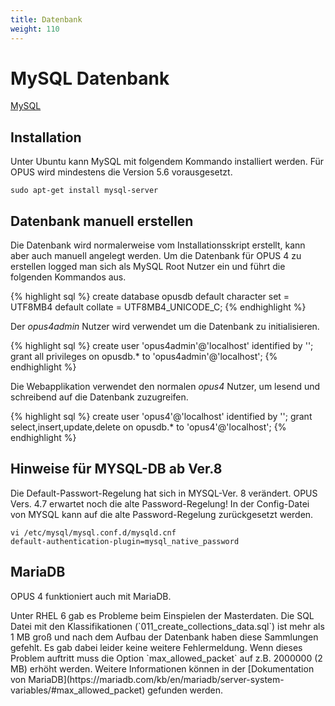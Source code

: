 ```yaml
---
title: Datenbank
weight: 110
---
```


# MySQL Datenbank

[MySQL](https://www.mysql.com/)

## Installation

Unter Ubuntu kann MySQL mit folgendem Kommando installiert werden. Für OPUS wird mindestens die Version 5.6
vorausgesetzt.

    sudo apt-get install mysql-server

## Datenbank manuell erstellen

Die Datenbank wird normalerweise vom Installationsskript erstellt, kann aber auch manuell angelegt werden. 
Um die Datenbank für OPUS 4 zu erstellen logged man sich als MySQL Root Nutzer ein und führt die folgenden
Kommandos aus.

{% highlight sql %}
create database opusdb default character set = UTF8MB4 default collate = UTF8MB4_UNICODE_C;
{% endhighlight %}

Der *opus4admin* Nutzer wird verwendet um die Datenbank zu initialisieren.

{% highlight sql %}
create user 'opus4admin'@'localhost' identified by '<passwd>';
grant all privileges on opusdb.* to 'opus4admin'@'localhost';
{% endhighlight %}

Die Webapplikation verwendet den normalen *opus4* Nutzer, um lesend und schreibend auf die Datenbank zuzugreifen.

{% highlight sql %}
create user 'opus4'@'localhost' identified by '<passwd>';
grant select,insert,update,delete on opusdb.* to 'opus4'@'localhost';
{% endhighlight %}

## Hinweise für MYSQL-DB ab Ver.8 

<p class="note" markdown="1">
Die Default-Passwort-Regelung hat sich in MYSQL-Ver. 8 verändert.
OPUS Vers. 4.7 erwartet noch die alte Password-Regelung! In der Config-Datei von MYSQL kann auf die alte Password-Regelung zurückgesetzt werden.
</p>

    vi /etc/mysql/mysql.conf.d/mysqld.cnf
    default-authentication-plugin=mysql_native_password

## MariaDB

OPUS 4 funktioniert auch mit MariaDB.

<p class="warning" markdown="1">
Unter RHEL 6 gab es Probleme beim Einspielen der Masterdaten. Die SQL Datei mit den Klassifikationen
(`011_create_collections_data.sql`) ist mehr als 1 MB
groß und nach dem Aufbau der Datenbank haben diese Sammlungen gefehlt. Es gab dabei leider keine weitere Fehlermeldung.
Wenn dieses Problem auftritt muss die Option `max_allowed_packet` auf z.B. 2000000 (2 MB) erhöht werden. Weitere
Informationen können in der
[Dokumentation von MariaDB](https://mariadb.com/kb/en/mariadb/server-system-variables/#max_allowed_packet)
gefunden werden.
</p>
